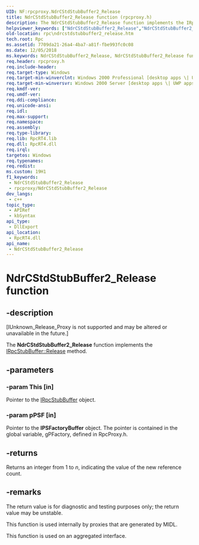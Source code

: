```yaml
---
UID: NF:rpcproxy.NdrCStdStubBuffer2_Release
title: NdrCStdStubBuffer2_Release function (rpcproxy.h)
description: The NdrCStdStubBuffer2_Release function implements the IRpcStubBuffer::Release method.
helpviewer_keywords: ["NdrCStdStubBuffer2_Release","NdrCStdStubBuffer2_Release function [RPC]","rpc.ndrcstdstubbuffer2_release","rpcproxy/NdrCStdStubBuffer2_Release"]
old-location: rpc\ndrcstdstubbuffer2_release.htm
tech.root: Rpc
ms.assetid: 7709da21-26a4-4ba7-a81f-fbe993fc0c08
ms.date: 12/05/2018
ms.keywords: NdrCStdStubBuffer2_Release, NdrCStdStubBuffer2_Release function [RPC], rpc.ndrcstdstubbuffer2_release, rpcproxy/NdrCStdStubBuffer2_Release
req.header: rpcproxy.h
req.include-header: 
req.target-type: Windows
req.target-min-winverclnt: Windows 2000 Professional [desktop apps \| UWP apps]
req.target-min-winversvr: Windows 2000 Server [desktop apps \| UWP apps]
req.kmdf-ver: 
req.umdf-ver: 
req.ddi-compliance: 
req.unicode-ansi: 
req.idl: 
req.max-support: 
req.namespace: 
req.assembly: 
req.type-library: 
req.lib: RpcRT4.lib
req.dll: RpcRT4.dll
req.irql: 
targetos: Windows
req.typenames: 
req.redist: 
ms.custom: 19H1
f1_keywords:
 - NdrCStdStubBuffer2_Release
 - rpcproxy/NdrCStdStubBuffer2_Release
dev_langs:
 - c++
topic_type:
 - APIRef
 - kbSyntax
api_type:
 - DllExport
api_location:
 - RpcRT4.dll
api_name:
 - NdrCStdStubBuffer2_Release
---
```


# NdrCStdStubBuffer2_Release function


## -description

<p class="CCE_Message">[IUnknown_Release_Proxy is not supported and may be altered or unavailable in the future.]

The <b>NdrCStdStubBuffer2_Release</b> function implements the <a href="/windows/desktop/api/objidl/nn-objidl-irpcstubbuffer">IRpcStubBuffer::Release</a> method.

## -parameters

### -param This [in]

Pointer to  the <a href="/windows/desktop/api/objidl/nn-objidl-irpcstubbuffer">IRpcStubBuffer</a> object.

### -param pPSF [in]

Pointer to the <b>IPSFactoryBuffer</b> object.  The pointer is contained in the global variable, gPFactory, defined in RpcProxy.h.

## -returns

Returns an integer from 1 to <i>n</i>, indicating the value of the new reference count.

## -remarks

 The return value is for diagnostic and testing purposes only; the return value may be unstable.

This function is used internally by proxies that are generated by MIDL.

This function is used on an aggregated interface.